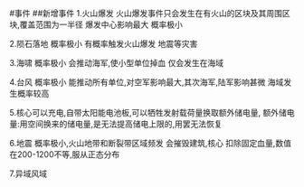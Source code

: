 #事件
##新增事件
1.火山爆发
火山爆发事件只会发生在有火山的区块及其周围区块,覆盖范围为一半径
爆发中心影响最大
概率极小

2.陨石落地
概率极小
有概率触发火山爆发 地震等灾害

3.海啸
概率极小
会推动海军,使小型单位掉血
仅会发生在海域

4.台风
概率极小
能推动所有单位,对空军影响最大,其次海军,陆军影响甚微
海域发生概率较高

5.核心可以充电,自带太阳能电池板,可以牺牲发射载荷量换取额外储电量,
额外储电量:用空间换来的储电量,是无法提高储电上限的,用罢无法恢复

6.地震
概率极小,火山地带和断裂带区域频发
会摧毁建筑,核心 
扣除固定血量,数值在200-1200不等,服从正态分布

7.异域风域
